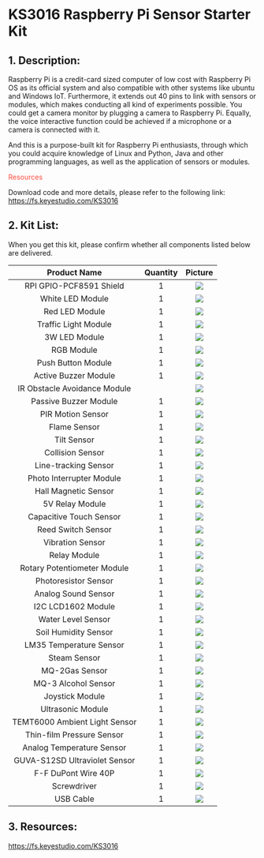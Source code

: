 # KS3016 Raspberry Pi Sensor Starter Kit

## 1. Description:

Raspberry Pi is a credit-card sized computer of low cost with Raspberry Pi OS as its official system and also compatible with other systems like ubuntu and Windows IoT. Furthermore, it extends out 40 pins to link with sensors or modules, which makes conducting all kind of experiments possible. You could get a camera monitor by plugging a camera to Raspberry Pi. Equally, the voice interactive function could be achieved if a microphone or a camera is connected with it.

And this is a purpose-built kit for Raspberry Pi enthusiasts, through which you could acquire knowledge of Linux and Python, Java and other programming languages, as well as the application of sensors or modules.

 <span style="color: rgb(255, 76, 65);">Resources</span>

Download code and more details, please refer to the following link: <https://fs.keyestudio.com/KS3016>


## 2. Kit List:

When you get this kit, please confirm whether all components listed below are delivered.

|       **Product Name**        | **Quantity** |                   **Picture**                    |
| :---------------------------: | :----------: | :----------------------------------------------: |
|    RPI GPIO-PCF8591 Shield    |      1       | ![](media/dad5d84b6febf091878a8d138d7b4a8d.png)  |
|       White LED Module        |      1       | ![](media/b431a296193222530bd9b94395912a84.png)  |
|        Red LED Module         |      1       | ![](media/2438483171e6a3faea37d54a96a809a3.png)  |
|     Traffic Light Module      |      1       | ![](media/d34ed538cbf93161e7fd203bc7bcc591.png)  |
|         3W LED Module         |      1       | ![](media/9caac8b4217c8a1d3c3cbf7ab17793e8.png)  |
|          RGB Module           |      1       | ![](media/d722e463620765e3c6e239fc62cce16f.png)  |
|      Push Button Module       |      1       | ![](media/20d0f004ac96d30879a3a0ce7a744fc7.png)  |
|     Active Buzzer Module      |      1       | ![](media/0830c04d0c8bc4d3fbca4faa9e53669e.png)  |
| IR Obstacle Avoidance Module  |              | ![](media/556d6a3a4b8d6204d673f8c867c9445c.png)  |
|     Passive Buzzer Module     |      1       | ![](media/25b623d681c18245aec4c195355cedd5.png)  |
|       PIR Motion Sensor       |      1       | ![](media/0f086e0531a131a528f4f97b21525556.jpeg) |
|         Flame Sensor          |      1       | ![](media/e48647a733de9f27b1ca20bd208c8a9c.png)  |
|          Tilt Sensor          |      1       | ![](media/baf6011e5e1a7737eef4d781b3c8bd94.png)  |
|       Collision Sensor        |      1       | ![](media/f702d0b711499638bb15a502d9dabc71.png)  |
|     Line-tracking Sensor      |      1       | ![](media/ff2e11d8a577a790e0b904e9cfc37522.png)  |
|   Photo Interrupter Module    |      1       | ![](media/b62c2d380382f53282d42a133a9dfee3.png)  |
|     Hall Magnetic Sensor      |      1       | ![](media/d4a9322d8fa40c2ab2d9847b92c10ef3.png)  |
|        5V Relay Module        |      1       | ![](media/fe803702f875408b749d5f7da04c8f60.png)  |
|    Capacitive Touch Sensor    |      1       | ![](media/78772addf952a06530b3d29ec566b8c1.png)  |
|      Reed Switch Sensor       |      1       | ![](media/15d7d201775fa0a01842c3c3a8eb165e.png)  |
|       Vibration Sensor        |      1       | ![](media/22775bde81ce5f5530fb1d742b35a8c1.png)  |
|         Relay Module          |      1       | ![](media/78a1b028bd2d72d56e261175aae5261b.png)  |
|  Rotary Potentiometer Module  |      1       | ![](media/62122414e7a80b9f059a77aef75464e5.png)  |
|     Photoresistor Sensor      |      1       | ![](media/bba159294abb36b78196aebb3ff7f813.png)  |
|      Analog Sound Sensor      |      1       | ![](media/0031f199cac90325c62dc6b455ccffcc.png)  |
|      I2C LCD1602 Module       |      1       | ![](media/9f57a27601eb7c813125c6b577bb504c.png)  |
|      Water Level Sensor       |      1       | ![](media/a1a7fef3c00950e483fd52c9f6afb956.png)  |
|     Soil Humidity Sensor      |      1       | ![](media/79d6817059636d6de16ffb984949005d.png)  |
|    LM35 Temperature Sensor    |      1       | ![](media/9418bcfe3f366b403e10ded12b738a3a.png)  |
|         Steam Sensor          |      1       | ![](media/119a10cf92d706a1318ac0ecc7445a1a.png)  |
|        MQ-2Gas Sensor         |      1       | ![](media/491042eecc909881e9ec9c3bd82c5f4a.png)  |
|      MQ-3 Alcohol Sensor      |      1       | ![](media/60eacd4888e46edde92199cfb7d7ad57.png)  |
|        Joystick Module        |      1       | ![](media/1fe5730ab7e4ae1974981e86e6175af9.png)  |
|       Ultrasonic Module       |      1       | ![](media/320bb4046f4f879b8ca70a20d28b2572.png)  |
| TEMT6000 Ambient Light Sensor |      1       | ![](media/5a226f4edaa9ed587a508c90bf29ef51.png)  |
|   Thin-film Pressure Sensor   |      1       | ![](media/17a1a43dc7b7afd52ecd4da9a80ad8da.png)  |
|   Analog Temperature Sensor   |      1       | ![](media/d7956430aabb5e29d55e3fedf3cce8a4.png)  |
| GUVA-S12SD Ultraviolet Sensor |      1       | ![](media/4a626e098b2f79a3dee1e33fdb3d8c47.png)  |
|      F-F DuPont Wire 40P      |      1       | ![](media/55e2e3196fa65ed4bd4d35a233be2a8f.png)  |
|          Screwdriver          |      1       | ![](media/c03256089ad7d2e5663b1d10c5202dee.jpeg) |
|           USB Cable           |      1       | ![](media/3e0a72e3120949058f77981f45b95607.jpeg) |


## 3. Resources:

<https://fs.keyestudio.com/KS3016>

